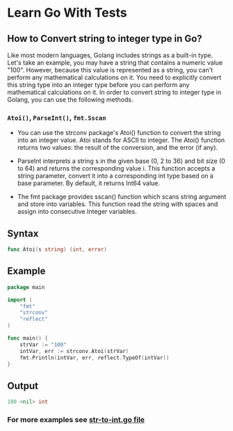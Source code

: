 # Learn Go With Tests

## How to Convert string to integer type in Go?

<p>

Like most modern languages, Golang includes strings as a built-in type. Let's take an example, you may have a string that contains a numeric value "100". However, because this value is represented as a string, you can't perform any mathematical calculations on it. You need to explicitly convert this string type into an integer type before you can perform any mathematical calculations on it. In order to convert string to integer type in Golang, you can use the following methods.

</p>


### `Atoi()`, `ParseInt()`, `fmt.Sscan`

* You can use the strconv package's Atoi() function to convert the string into an integer value. Atoi stands for ASCII to integer. The Atoi() function returns two values: the result of the conversion, and the error (if any).

* ParseInt interprets a string s in the given base (0, 2 to 36) and bit size (0 to 64) and returns the corresponding value i. This function accepts a string parameter, convert it into a corresponding int type based on a base parameter. By default, it returns Int64 value.

* The fmt package provides sscan() function which scans string argument and store into variables. This function read the string with spaces and assign into consecutive Integer variables.


## Syntax
```go
func Atoi(s string) (int, error)
```

## Example
```go
package main

import (
	"fmt"
	"strconv"
	"reflect"
)

func main() {
	strVar := "100"
	intVar, err := strconv.Atoi(strVar)
	fmt.Println(intVar, err, reflect.TypeOf(intVar))
}
```

## Output
```go
100 <nil> int
```

### For more examples see [str-to-int.go file](https://github.com/Mahmoud-Emad/Learn-Go-With-Tests/blob/master/type-conversion/str-to-int.go)
